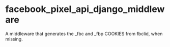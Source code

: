 # facebook_pixel_api_django_middleware
A middleware that generates the _fbc and _fbp COOKIES from fbclid, when missing.
